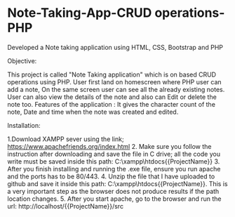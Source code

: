 # Note-Taking-App-CRUD operations-PHP
Developed a Note taking application using HTML, CSS, Bootstrap and PHP

Objective:

This project is called "Note Taking application" which is on based CRUD operations using PHP. User first land on homescreen where PHP user can add a note, On the same screen user can see all the already existing notes. User can also view the details of the note and also can Edit or delete the note too. Features of the application : It gives the character count of the note, Date and time when the note was created and edited.


Installation:

1.Download XAMPP sever using the link; https://www.apachefriends.org/index.html 
2. Make sure you follow the instruction after downloading and save the file in C drive; all the code you write must be saved inside this path: C:\xampp\htdocs\{{ProjectName}} 
3. After you finish installing and running the .exe file, ensure you run apache and the ports has to be 80/443.
4. Unzip the file that I have uploaded to github and save it inside this path: C:\xampp\htdocs\{{ProjectName}}\. This is a very important step as the browser does not produce results if the path location changes.
5. After you start apache, go to the browser and run the url: http://localhost/{{ProjectName}}/src
